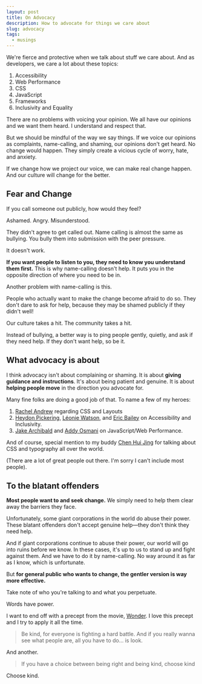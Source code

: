 ```yaml
---
layout: post
title: On Advocacy
description: How to advocate for things we care about
slug: advocacy
tags:
  - musings
---
```


We're fierce and protective when we talk about stuff we care about. And as developers, we care a lot about these topics: 

1. Accessibility
2. Web Performance
3. CSS
4. JavaScript 
5. Frameworks
6. Inclusivity and Equality

There are no problems with voicing your opinion. We all have our opinions and we want them heard. I understand and respect that. 

But we should be mindful of the way we say things. If we voice our opinions as complaints, name-calling, and shaming, our opinions don't get heard. No change would happen. They simply create a vicious cycle of worry, hate, and anxiety. 

If we change how we project our voice, we can make real change happen. And our culture will change for the better. 

<!-- more -->

## Fear and Change

If you call someone out publicly, how would they feel? 

Ashamed. Angry. Misunderstood. 

They didn't agree to get called out. Name calling is almost the same as bullying. You bully them into submission with the peer pressure. 

It doesn't work. 

**If you want people to listen to you, they need to know you understand them first.** This is why name-calling doesn't help. It puts you in the opposite direction of where you need to be in. 

Another problem with name-calling is this. 

People who actually want to make the change become afraid to do so. They don't dare to ask for help, because they may be shamed publicly if they didn't well! 

Our culture takes a hit. The community takes a hit. 

Instead of bullying, a better way is to ping people gently, quietly, and ask if they need help. If they don't want help, so be it. 

## What advocacy is about

I think advocacy isn't about complaining or shaming. It is about **giving guidance and instructions**. It's about being patient and genuine. It is about **helping people move** in the direction you advocate for. 

Many fine folks are doing a good job of that. To name a few of my heroes: 

1. [Rachel Andrew][1] regarding CSS and Layouts
2. [Heydon Pickering][2], [Léonie Watson][3], and [Eric Bailey][4] on Accessibility and Inclusivity. 
3. [Jake Archibald][5] and [Addy Osmani][6] on JavaScript/Web Performance. 

And of course, special mention to my buddy [Chen Hui Jing][7] for talking about CSS and typography all over the world. 

(There are a lot of great people out there. I'm sorry I can't include most people). 

## To the blatant offenders 

**Most people want to and seek change.** We simply need to help them clear away the barriers they face. 

Unfortunately, some giant corporations in the world do abuse their power. These blatant offenders don't accept genuine help—they don't think they need help. 

And if giant corporations continue to abuse their power, our world will go into ruins before we know. In these cases, it's up to us to stand up and fight against them. And we have to do it by name-calling. No way around it as far as I know, which is unfortunate. 

But **for general public who wants to change, the gentler version is way more effective.**

Take note of who you're talking to and what you perpetuate. 

Words have power. 

I want to end off with a precept from the movie, [Wonder][8]. I love this precept and I try to apply it all the time. 

> Be kind, for everyone is fighting a hard battle.
> And if you really wanna see what people are, all you have to do... is look.

And another. 

> If you have a choice between being right and being kind, choose kind

Choose kind. 

[1]:	https://twitter.com/rachelandrew "Rachel Andrew"
[2]:	https://twitter.com/heydonworks
[3]:	https://twitter.com/leoniewatson
[4]:	https://twitter.com/ericwbailey
[5]:	https://twitter.com/jaffathecake
[6]:	@addyosmani
[7]:	https://twitter.com/hj_chen
[8]:	https://www.imdb.com/title/tt2543472/ "Wonder"